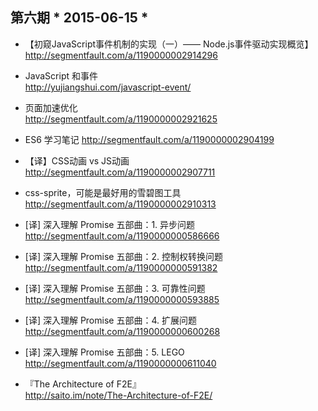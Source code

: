 ## 第六期 * 2015-06-15 *

*  【初窥JavaScript事件机制的实现（一）—— Node.js事件驱动实现概览】  
http://segmentfault.com/a/1190000002914296

*  JavaScript 和事件  
http://yujiangshui.com/javascript-event/

*  页面加速优化  
http://segmentfault.com/a/1190000002921625

*  ES6 学习笔记 
http://segmentfault.com/a/1190000002904199

*  【译】CSS动画 vs JS动画  
http://segmentfault.com/a/1190000002907711

*  css-sprite，可能是最好用的雪碧图工具 
http://segmentfault.com/a/1190000002910313

*  [译] 深入理解 Promise 五部曲：1. 异步问题  
http://segmentfault.com/a/1190000000586666

*  [译] 深入理解 Promise 五部曲：2. 控制权转换问题  
http://segmentfault.com/a/1190000000591382

*  [译] 深入理解 Promise 五部曲：3. 可靠性问题  
http://segmentfault.com/a/1190000000593885

*  [译] 深入理解 Promise 五部曲：4. 扩展问题  
http://segmentfault.com/a/1190000000600268

*  [译] 深入理解 Promise 五部曲：5. LEGO  
http://segmentfault.com/a/1190000000611040

*  『The Architecture of F2E』  
http://saito.im/note/The-Architecture-of-F2E/
